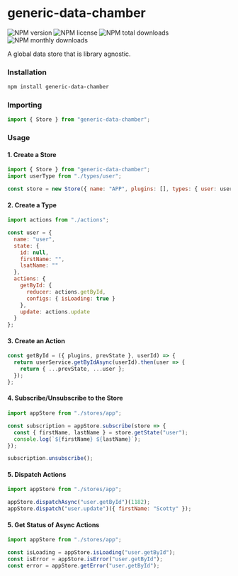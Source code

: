 # generic-data-chamber

![NPM version](https://img.shields.io/npm/v/generic-data-chamber.svg?style=flat)
![NPM license](https://img.shields.io/npm/l/generic-data-chamber.svg?style=flat)
![NPM total downloads](https://img.shields.io/npm/dt/generic-data-chamber.svg?style=flat)
![NPM monthly downloads](https://img.shields.io/npm/dm/generic-data-chamber.svg?style=flat)

A global data store that is library agnostic.

### Installation

```bash
npm install generic-data-chamber
```

### Importing

```js
import { Store } from "generic-data-chamber";
```

### Usage

#### 1. Create a Store

```js
import { Store } from "generic-data-chamber";
import userType from "./types/user";

const store = new Store({ name: "APP", plugins: [], types: { user: userType } });
```

#### 2. Create a Type

```js
import actions from "./actions";

const user = {
  name: "user",
  state: {
    id: null,
    firstName: "",
    lsatName: ""
  },
  actions: {
    getById: {
      reducer: actions.getById,
      configs: { isLoading: true }
    },
    update: actions.update
  }
};
```

#### 3. Create an Action

```js
const getById = ({ plugins, prevState }, userId) => {
  return userService.getByIdAsync(userId).then(user => {
    return { ...prevState, ...user };
  });
};
```

#### 4. Subscribe/Unsubscribe to the Store

```js
import appStore from "./stores/app";

const subscription = appStore.subscribe(store => {
  const { firstName, lastName } = store.getState("user");
  console.log(`${firstName} ${lastName}`);
});

subscription.unsubscribe();
```

#### 5. Dispatch Actions

```js
import appStore from "./stores/app";

appStore.dispatchAsync("user.getById")(1182);
appStore.dispatch("user.update")({ firstName: "Scotty" });
```

#### 5. Get Status of Async Actions

```js
import appStore from "./stores/app";

const isLoading = appStore.isLoading("user.getById");
const isError = appStore.isError("user.getById");
const error = appStore.getError("user.getById");
```

